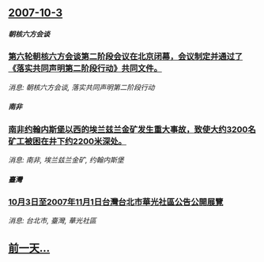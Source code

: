 ## [2007-10-3](/news/2007/10/3/index.md)

##### 朝核六方会谈
### [第六轮朝核六方会谈第二阶段会议在北京闭幕，会议制定并通过了《落实共同声明第二阶段行动》共同文件。](/news/2007/10/3/第六轮朝核六方会谈第二阶段会议在北京闭幕-会议制定并通过了-落实共同声明第二阶段行动-共同文件.md)
_消息: 朝核六方会谈, 落实共同声明第二阶段行动_

##### 南非
### [南非约翰内斯堡以西的埃兰兹兰金矿发生重大事故，致使大约3200名矿工被困在井下约2200米深处。](/news/2007/10/3/南非约翰内斯堡以西的埃兰兹兰金矿发生重大事故-致使大约3200名矿工被困在井下约2200米深处.md)
_消息: 南非, 埃兰兹兰金矿, 约翰内斯堡_

##### 臺灣
### [10月3日至2007年11月1日台灣台北市華光社區公告公開展覽](/news/2007/10/3/10月3日至2007年11月1日台灣台北市華光社區公告公開展覽.md)
_消息: 台北市, 臺灣, 華光社區_

## [前一天...](/news/2007/10/2/index.md)

